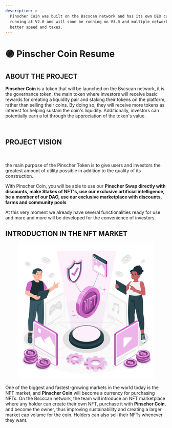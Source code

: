 ```yaml
---
description: >-
  Pinscher Coin was built on the Bscscan network and has its own DEX currently
  running at V2.0 and will soon be running on V3.0 and multiple networks for
  better speed and taxes.
---
```


# 🟣 Pinscher Coin Resume

## ABOUT THE PROJECT

**Pinscher Coin** is a token that will be launched on the Bscscan network, it is the governance token, the main token where investors will receive basic rewards for creating a liquidity pair and staking their tokens on the platform, rather than selling their coins. By doing so, they will receive more tokens as interest for helping sustain the coin's liquidity. Additionally, investors can potentially earn a lot through the appreciation of the token's value.

<figure><img src="../.gitbook/assets/2190995726288.jpg" alt=""><figcaption></figcaption></figure>

## PROJECT VISION

\
\
the main purpose of the Pinscher Token is to give users and investors the greatest amount of utility possible in addition to the quality of its construction.

With Pinscher Coin, you will be able to use our **Pinscher Swap directly with discounts, make Stakes of NFT's, use our exclusive artificial intelligence, be a member of our DAO, use our exclusive marketplace with discounts, farms and community pools**

At this very moment we already have several functionalities ready for use and more and more will be developed for the convenience of investors.

## INTRODUCTION IN THE NFT MARKET

<figure><img src="../.gitbook/assets/6619937.jpg" alt=""><figcaption></figcaption></figure>

One of the biggest and fastest-growing markets in the world today is the NFT market, and **Pinscher Coin** will become a currency for purchasing NFTs. On the Bscscan network, the team will introduce an NFT marketplace where any holder can create their own NFT, purchase it with **Pinscher Coin**, and become the owner, thus improving sustainability and creating a larger market cap volume for the coin. Holders can also sell their NFTs whenever they want.
